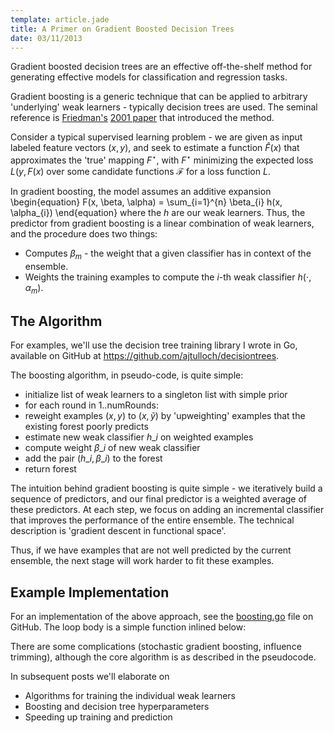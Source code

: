 ```yaml
---
template: article.jade
title: A Primer on Gradient Boosted Decision Trees
date: 03/11/2013
---
```


Gradient boosted decision trees are an effective off-the-shelf method
for generating effective models for classification and regression
tasks.

Gradient boosting is a generic technique that can be applied to
arbitrary 'underlying' weak learners - typically decision trees are
used. The seminal reference is [Friedman's][] [2001 paper][] that
introduced the method.

Consider a typical supervised learning problem - we are given as input
labeled feature vectors $(x, y)$, and seek to estimate a function
$\hat F(x)$ that approximates the 'true' mapping $F^\star$, with
$F^\star$ minimizing the expected loss $L(y, F(x)$ over some candidate
functions $\mathcal{F}$ for a loss function $L$.

<span class="more"/>

In gradient boosting, the model assumes an additive expansion
\begin{equation} F(x, \beta, \alpha) = \sum\_{i=1}^{n} \beta\_{i} h(x,
\alpha\_{i}) \end{equation} where the $h$ are our weak learners. Thus,
the predictor from gradient boosting is a linear combination of weak
learners, and the procedure does two things:

* Computes $\beta_m$ - the weight that a given classifier has in
context of the ensemble.
* Weights the training examples to compute the $i$-th weak classifier
$h(\cdot, \alpha_m)$.

## The Algorithm ##

For examples, we'll use the decision tree training library I wrote in
Go, available on GitHub at https://github.com/ajtulloch/decisiontrees.

The boosting algorithm, in pseudo-code, is quite simple:

* initialize list of weak learners to a singleton list with simple
prior
* for each round in 1..numRounds:
* reweight examples $(x, y)$ to $(x, \tilde y)$ by 'upweighting'
examples that the existing forest poorly predicts
* estimate new weak classifier $h\_i$ on weighted examples
* compute weight $\beta\_i$ of new weak classifier
* add the pair $(h\_i, \beta\_i)$ to the forest
* return forest

The intuition behind gradient boosting is quite simple - we
iteratively build a sequence of predictors, and our final predictor is
a weighted average of these predictors. At each step, we focus on
adding an incremental classifier that improves the performance of the
entire ensemble. The technical description is 'gradient descent in
functional space'.

Thus, if we have examples that are not well predicted by the current
ensemble, the next stage will work harder to fit these examples.

## Example Implementation ##

For an implementation of the above approach, see the [boosting.go][]
file on GitHub. The loop body is a simple function inlined below:

<script src="https://gist.github.com/ajtulloch/7254274.js"></script>

There are some complications (stochastic gradient boosting, influence
trimming), although the core algorithm is as described in the
pseudocode.

In subsequent posts we'll elaborate on

* Algorithms for training the individual weak learners
* Boosting and decision tree hyperparameters
* Speeding up training and prediction

[2001 paper]: http://statweb.stanford.edu/~jhf/ftp/trebst.pdf
[Friedman's]: https://en.wikipedia.org/wiki/Jerome_H._Friedman
[boosting.go]: https://gist.github.com/ajtulloch/7254143
